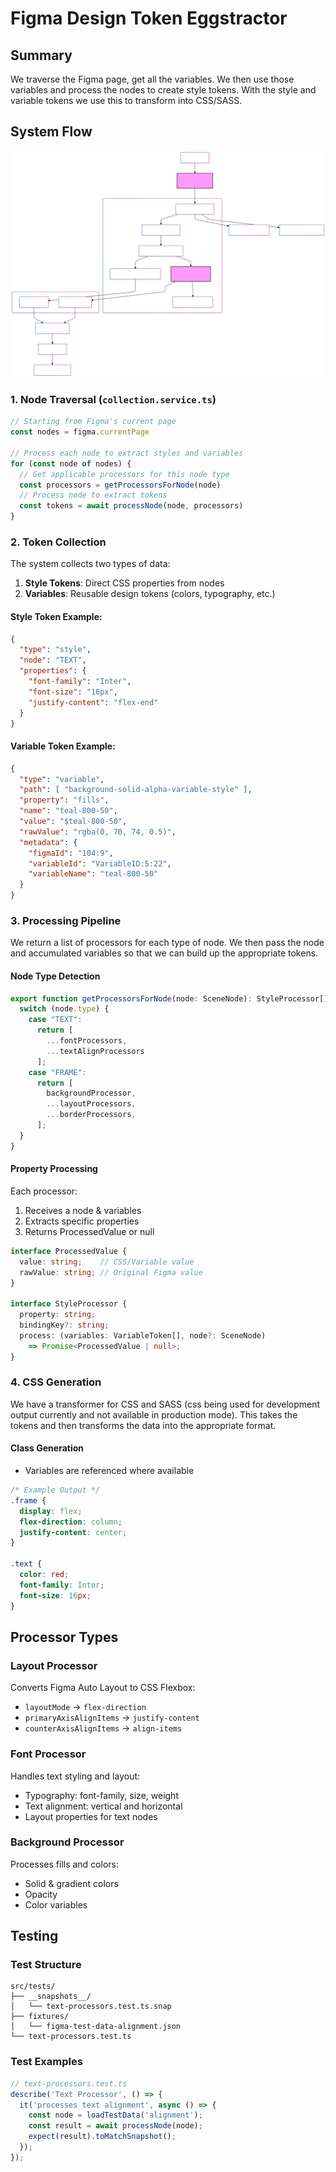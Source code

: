 # Figma Design Token Eggstractor

## Summary

We traverse the Figma page, get all the variables. We then use those variables and process the nodes to create style tokens. With the style and variable tokens we use this to transform into CSS/SASS.

## System Flow
<img src="flow.svg" />

### 1. Node Traversal (`collection.service.ts`)
```typescript
// Starting from Figma's current page
const nodes = figma.currentPage

// Process each node to extract styles and variables
for (const node of nodes) {
  // Get applicable processors for this node type
  const processors = getProcessorsForNode(node)
  // Process node to extract tokens
  const tokens = await processNode(node, processors)
}
```

### 2. Token Collection
The system collects two types of data:
1. **Style Tokens**: Direct CSS properties from nodes
2. **Variables**: Reusable design tokens (colors, typography, etc.)

#### Style Token Example:
```json
{
  "type": "style",
  "node": "TEXT",
  "properties": {
    "font-family": "Inter",
    "font-size": "16px",
    "justify-content": "flex-end"
  }
}
```

#### Variable Token Example:
```json
{
  "type": "variable",
  "path": [ "background-solid-alpha-variable-style" ],
  "property": "fills",
  "name": "teal-800-50",
  "value": "$teal-800-50",
  "rawValue": "rgba(0, 70, 74, 0.5)",
  "metadata": {
    "figmaId": "104:9",
    "variableId": "VariableID:5:22",
    "variableName": "teal-800-50"
  }
}
```

### 3. Processing Pipeline

We return a list of processors for each type of node. We then pass the node and accumulated variables so that we can build up the appropriate tokens.

#### Node Type Detection
```typescript
export function getProcessorsForNode(node: SceneNode): StyleProcessor[] {
  switch (node.type) {
    case "TEXT":
      return [
        ...fontProcessors,
        ...textAlignProcessors
      ];
    case "FRAME":
      return [
        backgroundProcessor,
        ...layoutProcessors,
        ...borderProcessors,
      ];
  }
}
```

#### Property Processing
Each processor:
1. Receives a node & variables
2. Extracts specific properties
3. Returns ProcessedValue or null

```typescript
interface ProcessedValue {
  value: string;    // CSS/Variable value
  rawValue: string; // Original Figma value
}

interface StyleProcessor {
  property: string;
  bindingKey?: string;
  process: (variables: VariableToken[], node?: SceneNode) 
    => Promise<ProcessedValue | null>;
}
```

### 4. CSS Generation

We have a transformer for CSS and SASS (css being used for development output currently and not available in production mode).
This takes the tokens and then transforms the data into the appropriate format.

#### Class Generation
- Variables are referenced where available

```css
/* Example Output */
.frame {
  display: flex;
  flex-direction: column;
  justify-content: center;
}

.text {
  color: red;
  font-family: Inter;
  font-size: 16px;
}
```

## Processor Types

### Layout Processor
Converts Figma Auto Layout to CSS Flexbox:
- `layoutMode` → `flex-direction`
- `primaryAxisAlignItems` → `justify-content`
- `counterAxisAlignItems` → `align-items`

### Font Processor
Handles text styling and layout:
- Typography: font-family, size, weight
- Text alignment: vertical and horizontal
- Layout properties for text nodes

### Background Processor
Processes fills and colors:
- Solid & gradient colors
- Opacity
- Color variables

## Testing

### Test Structure
```
src/tests/
├── __snapshots__/
│   └── text-processors.test.ts.snap
├── fixtures/
│   └── figma-test-data-alignment.json
└── text-processors.test.ts
```

### Test Examples
```typescript
// text-processors.test.ts
describe('Text Processor', () => {
  it('processes text alignment', async () => {
    const node = loadTestData('alignment');
    const result = await processNode(node);
    expect(result).toMatchSnapshot();
  });
});
```